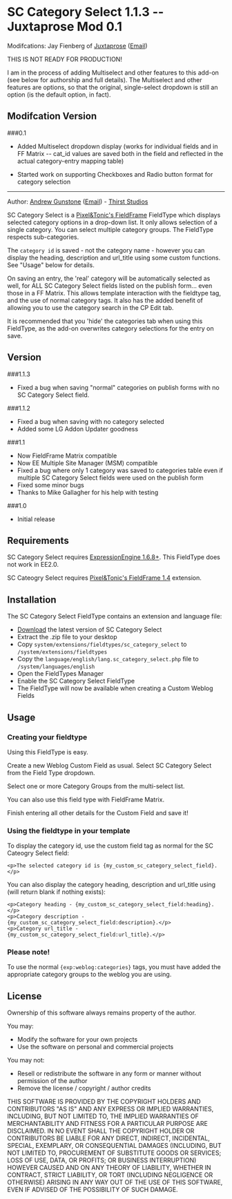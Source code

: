 SC Category Select 1.1.3 -- Juxtaprose Mod 0.1
================

Modifcations: Jay Fienberg of [Juxtaprose][7] ([Email][8])

THIS IS NOT READY FOR PRODUCTION!

I am in the process of adding Multiselect and other features to this add-on (see below for authorship and full details). The Multiselect and other features are options, so that the original, single-select dropdown is still an option (is the default option, in fact).

Modifcation Version
------------
###0.1

* Added Multiselect dropdown display (works for individual fields and in FF Matrix -- cat_id values are saved both in the field and reflected in the actual category-entry mapping table)

* Started work on supporting Checkboxes and Radio button format for category selection


------------
Author: [Andrew Gunstone][1] ([Email][2]) - [Thirst Studios][3]

SC Category Select is a [Pixel&Tonic's FieldFrame][4] FieldType which displays selected category options in a drop-down list. It only allows selection of a single category. You can select multiple category groups. The FieldType respects sub-categories.

The `category id` is saved - not the category name - however you can display the heading, description and url_title using some custom functions.  See "Usage" below for details.

On saving an entry, the 'real' category will be automatically selected as well, for ALL SC Category Select fields listed on the publish form... even those in a FF Matrix.  This allows template interaction with the fieldtype tag, and the use of normal category tags. It also has the added benefit of allowing you to use the category search in the CP Edit tab.

It is recommended that you 'hide' the categories tab when using this FieldType, as the add-on overwrites category selections for the entry on save.

Version
------------
###1.1.3

* Fixed a bug when saving "normal" categories on publish forms with no SC Category Select field.

###1.1.2

* Fixed a bug when saving with no category selected
* Added some LG Addon Updater goodness

###1.1

* Now FieldFrame Matrix compatible
* Now EE Multiple Site Manager (MSM) compatible
* Fixed a bug where only 1 category was saved to categories table even if multiple SC Category Select fields were used on the publish form
* Fixed some minor bugs
* Thanks to Mike Gallagher for his help with testing

###1.0 

* Initial release

Requirements
------------

SC Category Select requires [ExpressionEngine 1.6.8+][5]. This FieldType does not work in EE2.0.

SC Cateogry Select requires [Pixel&Tonic's FieldFrame 1.4][4] extension.

Installation
------------

The SC Category Select FieldType contains an extension and language file:

* [Download][6] the latest version of SC Category Select
* Extract the .zip file to your desktop
* Copy `system/extensions/fieldtypes/sc_category_select` to `/system/extensions/fieldtypes`
* Copy the `language/english/lang.sc_category_select.php` file to `/system/languages/english`
* Open the FieldTypes Manager
* Enable the SC Category Select FieldType
* The FieldType will now be available when creating a Custom Weblog Fields

Usage
-----

### Creating your fieldtype

Using this FieldType is easy.

Create a new Weblog Custom Field as usual. Select SC Category Select from the Field Type dropdown.

Select one or more Category Groups from the multi-select list.

You can also use this field type with FieldFrame Matrix.

Finish entering all other details for the Custom Field and save it!

### Using the fieldtype in your template

To display the category id, use the custom field tag as normal for the SC Cateogry Select field:

	<p>The selected category id is {my_custom_sc_category_select_field}.</p>

You can also display the category heading, description and url_title using (will return blank if nothing exists):

	<p>Category heading - {my_custom_sc_category_select_field:heading}.</p>
	<p>Category description - {my_custom_sc_category_select_field:description}.</p>
	<p>Category url_title - {my_custom_sc_category_select_field:url_title}.</p>
	
### Please note!

To use the normal `{exp:weblog:categories}` tags, you must have added the appropriate category groups to the weblog you are using.

License
-------

Ownership of this software always remains property of the author.

You may:

* Modify the software for your own projects
* Use the software on personal and commercial projects

You may not:

* Resell or redistribute the software in any form or manner without permission of the author
* Remove the license / copyright / author credits

THIS SOFTWARE IS PROVIDED BY THE COPYRIGHT HOLDERS AND CONTRIBUTORS "AS IS" AND ANY EXPRESS OR IMPLIED WARRANTIES, INCLUDING, BUT NOT LIMITED TO, THE IMPLIED WARRANTIES OF MERCHANTABILITY AND FITNESS FOR A PARTICULAR PURPOSE ARE DISCLAIMED. IN NO EVENT SHALL THE COPYRIGHT HOLDER OR CONTRIBUTORS BE LIABLE FOR ANY DIRECT, INDIRECT, INCIDENTAL, SPECIAL, EXEMPLARY, OR CONSEQUENTIAL DAMAGES (INCLUDING, BUT NOT LIMITED TO, PROCUREMENT OF SUBSTITUTE GOODS OR SERVICES; LOSS OF USE, DATA, OR PROFITS; OR BUSINESS INTERRUPTION) HOWEVER CAUSED AND ON ANY THEORY OF LIABILITY, WHETHER IN CONTRACT, STRICT LIABILITY, OR TORT (INCLUDING NEGLIGENCE OR OTHERWISE) ARISING IN ANY WAY OUT OF THE USE OF THIS SOFTWARE, EVEN IF ADVISED OF THE POSSIBILITY OF SUCH DAMAGE.

[1]: http://sassafrasconsulting.com.au "Authors personal website"
[2]: mailto:andrew@thirststudios.com "Authors email"
[3]: http://thirststudios.com "ExpressionEngine web design and development"
[4]: http://pixelandtonic.com/fieldframe "Pixel&Tonic FieldFrame"
[5]: http://expressionengine.com/?affiliate=newism "ExpressionEngine"
[6]: http://sassafrasconsulting.com.au/software/category-select/ "SC Category Select"
[7]: http://juxtaprose.com/ "Juxtaprose website"
[8]: mailto:siteinfo@icite.net "An email address for Jay"

<!-- 
    This document is marked up using the Markdown syntax: http://daringfireball.net/projects/markdown/
    If you are reading this notice you may need to run the raw content through the Dingus online Markdown parser: http://daringfireball.net/projects/markdown/dingus
    If you are viewing this readme on Github you don't need to re-parse the file.
-->